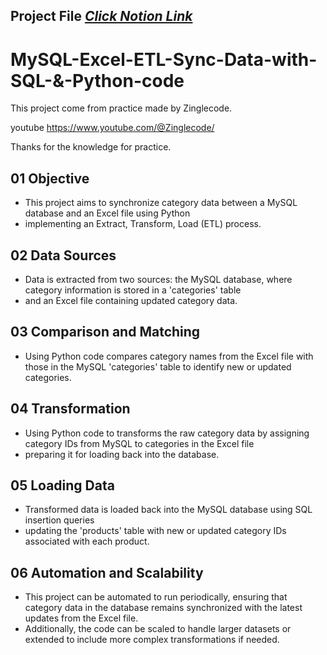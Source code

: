 
## Project File [_Click Notion Link_](https://www.notion.so/suphakit-panthu/MySQL-Excel-ETL-Sync-Data-with-SQL-Python-code-19b06fede8704189b71902406e413509?pvs=4)

# MySQL-Excel-ETL-Sync-Data-with-SQL-&-Python-code

This project come from practice made by Zinglecode.

youtube https://www.youtube.com/@Zinglecode/

Thanks for the knowledge for practice.

## 01 Objective
- This project aims to synchronize category data between a MySQL database and an Excel file using Python
- implementing an Extract, Transform, Load (ETL) process.

## 02 Data Sources
- Data is extracted from two sources: the MySQL database, where category information is stored in a 'categories' table
- and an Excel file containing updated category data.

## 03 Comparison and Matching
- Using Python code compares category names from the Excel file with those in the MySQL 'categories' table to identify new or updated categories.

## 04 Transformation
- Using Python code to transforms the raw category data by assigning category IDs from MySQL to categories in the Excel file
- preparing it for loading back into the database.

## 05 Loading Data
- Transformed data is loaded back into the MySQL database using SQL insertion queries
- updating the 'products' table with new or updated category IDs associated with each product.

## 06 Automation and Scalability
- This project can be automated to run periodically, ensuring that category data in the database remains synchronized with the latest updates from the Excel file.
- Additionally, the code can be scaled to handle larger datasets or extended to include more complex transformations if needed.
